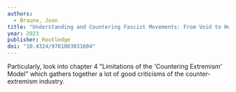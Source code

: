 ```yaml
---
authors:
  - Braune, Joan
title: "Understanding and Countering Fascist Movements: From Void to Hope"
year: 2023
publisher: Routledge
doi: "10.4324/9781003031604"
---
```


Particularly, look into chapter 4 "Limitations of the 'Countering
Extremism' Model" which gathers together a lot of good criticisms of
the counter-extremism industry.
